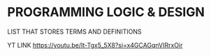 # PROGRAMMING LOGIC & DESIGN
LIST THAT STORES TERMS AND DEFINITIONS

YT LINK
https://youtu.be/It-Tgx5_5X8?si=x4GCAGqnVIRrxOir
